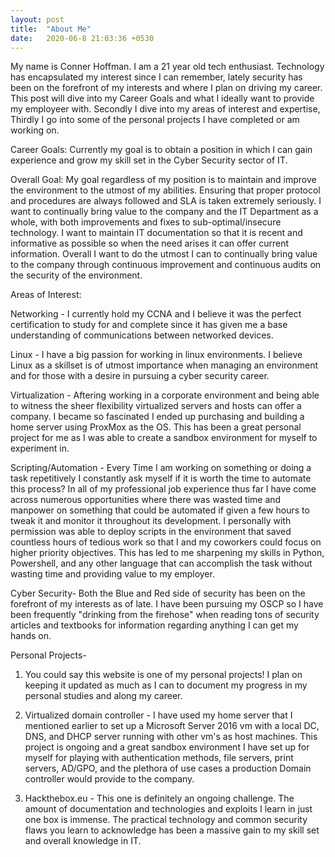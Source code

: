 ```yaml
---
layout: post
title:  "About Me"
date:   2020-06-8 21:03:36 +0530
---
```

My name is Conner Hoffman. I am a 21 year old tech enthusiast. Technology has encapsulated my interest since I can remember, lately security has been on the forefront of my interests and where I plan on driving my career. This post will dive into my Career Goals and what I ideally want to provide my employeer with. Secondly I dive into my areas of interest and expertise, Thirdly I go into some of the personal projects I have completed or am working on.


Career Goals:
Currently my goal is to obtain a position in which I can gain experience and grow my skill set in the Cyber Security sector of IT.

Overall Goal:
My goal regardless of my position is to maintain and improve the environment to the utmost of my abilities. Ensuring that proper protocol and procedures are always followed and SLA is taken extremely seriously. I want to continually bring value to the company and the IT Department as a whole, with both improvements and fixes to sub-optimal/insecure technology. I want to maintain IT documentation so that it is recent and informative as possible so when the need arises it can offer current information. Overall I want to do the utmost I can to continually bring value to the company through continuous improvement and continuous audits on the security of the environment.

Areas of Interest:

Networking - I currently hold my CCNA and I believe it was the perfect certification to study for and complete since it has given me a base understanding of communications between networked devices.

Linux - I have a big passion for working in linux environments. I believe Linux as a skillset is of utmost importance when managing an environment and for those with a desire in pursuing a cyber security career.

Virtualization - Aftering working in a corporate environment and being able to witness the sheer flexibility virtualized servers and hosts can offer a company. I became so fascinated I ended up purchasing and building a home server using ProxMox as the OS. This has been a great personal project for me as I was able to create a sandbox environment for myself to experiment in. 

Scripting/Automation - Every Time I am working on something or doing a task repetitively I constantly ask myself if it is worth the time to automate this process? In all of my professional job experience thus far I have come across numerous opportunities where there was wasted time and manpower on something that could be automated if given a few hours to tweak it and monitor it throughout its development. I personally with permission was able to deploy scripts in the environment that saved countless hours of tedious work so that I and my coworkers could focus on higher priority objectives. This has led to me sharpening my skills in Python, Powershell, and any other language that can accomplish the task without wasting time and providing value to my employer. 

Cyber Security- Both the Blue and Red side of security has been on the forefront of my interests as of late. I have been pursuing my OSCP so I have been frequently "drinking from the firehose" when reading tons of security articles and textbooks for information regarding anything I can get my hands on. 

Personal Projects-

1) You could say this website is one of my personal projects! I plan on keeping it updated as much as I can to document my progress in my personal studies and along my career.

2) Virtualized domain controller - I have used my home server that I mentioned earlier to set up a Microsoft Server 2016 vm with a local DC, DNS, and DHCP server running with other vm's as host machines. This project is ongoing and a great sandbox environment I have set up for myself for playing with authentication methods, file servers, print servers, AD/GPO, and the plethora of use cases a production Domain controller would provide to the company.

3) Hackthebox.eu - This one is definitely an ongoing challenge. The amount of documentation and technologies and exploits I learn in just one box is immense. The practical technology and common security flaws you learn to acknowledge has been a massive gain to my skill set and overall knowledge in IT.

